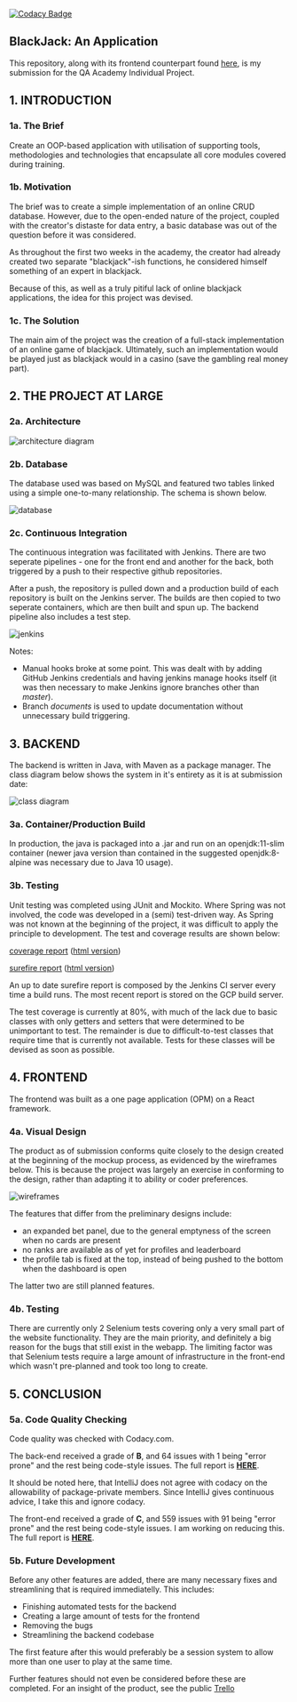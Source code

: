 [![Codacy Badge](https://api.codacy.com/project/badge/Grade/87ec06d97fc9486c8a43764568671f64)](https://www.codacy.com/manual/Arcero1/blackjack-backend?utm_source=github.com&amp;utm_medium=referral&amp;utm_content=Arcero1/blackjack-backend&amp;utm_campaign=Badge_Grade)

## BlackJack: An Application
This repository, along with its frontend counterpart found [here](https://github.com/Arcero1/blackjack-frontend),
is my submission for the QA Academy Individual Project.

## 1. INTRODUCTION
### 1a. The Brief
Create an OOP-based application with utilisation of supporting tools, methodologies and technologies that encapsulate all core modules covered during training.

### 1b. Motivation
The brief was to create a simple implementation of an online CRUD database. 
However, due to the open-ended nature of the project, coupled with 
the creator's distaste for data entry, a basic database was out of the question
before it was considered.
 
As throughout the first two weeks in the academy,
the creator had already created two separate "blackjack"-ish functions,
he considered himself something of an expert in blackjack.

Because of this, as well as a truly pitiful lack of online blackjack applications, 
the idea for this project was devised.

### 1c. The Solution
The main aim of the project was the creation of a full-stack implementation of an online game of blackjack.
Ultimately, such an implementation would be played just as blackjack would in a casino (save the gambling real money part).

## 2. THE PROJECT AT LARGE
### 2a. Architecture
![architecture diagram](docs/architecture.png)

### 2b. Database
The database used was based on MySQL and featured two tables linked using a simple one-to-many relationship. The schema is shown below.

![database](docs/database.png)

### 2c. Continuous Integration
The continuous integration was facilitated with Jenkins.
There are two seperate pipelines - one for the front end and another for the back, both triggered by a push to their respective github repositories.

After a push, the repository is pulled down and a production build of each repository is built on the Jenkins server. The builds are then copied to two seperate containers, which are then built and spun up. The backend pipeline also includes a test step.

![jenkins](docs/jenkins.png)

Notes:
* Manual hooks broke at some point. This was dealt with by adding GitHub Jenkins credentials and having jenkins manage hooks itself (it was then necessary to make Jenkins ignore branches other than *master*).
* Branch *documents* is used to update documentation without unnecessary build triggering.

## 3. BACKEND
The backend is written in Java, with Maven as a package manager. The class diagram below shows the system in it's entirety as it is at submission date:

![class diagram](docs/classdiagram.png)

### 3a. Container/Production Build
In production, the java is packaged into a .jar and run on an openjdk:11-slim container (newer java version than contained in the suggested openjdk:8-alpine was necessary due to Java 10 usage).

### 3b. Testing
Unit testing was completed using JUnit and Mockito. Where Spring was not involved, the code was developed in a (semi) test-driven way. As Spring was not known at the beginning of the project, it was difficult to apply the principle to development. The test and coverage results are shown below:

[coverage report](docs/reports/coverage/coverage-report.md)
([html version](docs/reports/coverage/coverage-report.html))

[surefire report](docs/reports/surefire/surefire-report.md)
([html version](docs/reports/surefire/surefire-report.html))

An up to date surefire report is composed by the Jenkins CI server every time a build runs. The most recent report is stored on the GCP build server.

The test coverage is currently at 80%, with much of the lack due to basic classes with only getters and setters that were determined to be unimportant to test. The remainder is due to difficult-to-test classes that require time that is currently not available. Tests for these classes will be devised as soon as possible.

## 4. FRONTEND
The frontend was built as a one page application (OPM) on a React framework.

### 4a. Visual Design
The product as of submission conforms quite closely to the design created at the beginning of the mockup process,
as evidenced by the wireframes below. This is because the project was largely an exercise in conforming to the design,
rather than adapting it to ability or coder preferences.

![wireframes](docs/wireframes.png)

The features that differ from the preliminary designs include:
  * an expanded bet panel, due to the general emptyness of the screen when no cards are present
  * no ranks are available as of yet for profiles and leaderboard
  * the profile tab is fixed at the top, instead of being pushed to the bottom when the dashboard is open

The latter two are still planned features.

### 4b. Testing
There are currently only 2 Selenium tests covering only a very small part of the website functionality. They are the main priority, and definitely a big reason for the bugs that still exist in the webapp. The limiting factor was that Selenium tests require a large amount of infrastructure in the front-end which wasn't pre-planned and took too long to create.

## 5. CONCLUSION

### 5a. Code Quality Checking
Code quality was checked with Codacy.com. 

The back-end received a grade of **B**, and 64 issues with 1 being "error prone" and the rest being code-style issues. The full report is **[HERE](https://app.codacy.com/manual/Arcero1/blackjack-backend/dashboard?bid=14210518)**.

It should be noted here, that IntelliJ does not agree with codacy on the allowability of package-private members. Since IntelliJ gives continuous advice, I take this and ignore codacy. 

The front-end received a grade of **C**, and 559 issues with 91 being "error prone" and the rest being code-style issues. I am working on reducing this. The full report is **[HERE](https://app.codacy.com/manual/Arcero1/blackjack-frontend/dashboard?bid=14210519)**.

### 5b. Future Development
Before any other features are added, there are many necessary fixes and streamlining that is required immediatelly. This includes:
  * Finishing automated tests for the backend
  * Creating a large amount of tests for the frontend
  * Removing the bugs 
  * Streamlining the backend codebase

The first feature after this would preferably be a session system to allow more than one user to play at the same time.

Further features should not even be considered before these are completed. For an insight of the product, see the public [Trello](https://trello.com/b/x7tRWfsQ/blackjack)
